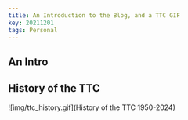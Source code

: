 ```yaml
---
title: An Introduction to the Blog, and a TTC GIF
key: 20211201
tags: Personal
---
```


## An Intro

## History of the TTC

![img/ttc_history.gif](History of the TTC 1950-2024)